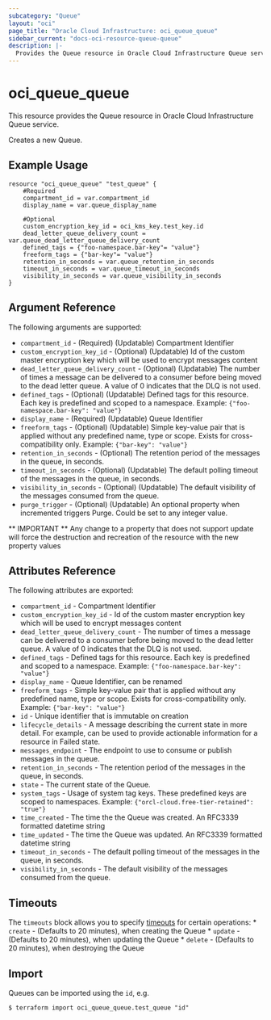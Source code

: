 ```yaml
---
subcategory: "Queue"
layout: "oci"
page_title: "Oracle Cloud Infrastructure: oci_queue_queue"
sidebar_current: "docs-oci-resource-queue-queue"
description: |-
  Provides the Queue resource in Oracle Cloud Infrastructure Queue service
---
```


# oci_queue_queue
This resource provides the Queue resource in Oracle Cloud Infrastructure Queue service.

Creates a new Queue.


## Example Usage

```hcl
resource "oci_queue_queue" "test_queue" {
	#Required
	compartment_id = var.compartment_id
	display_name = var.queue_display_name

	#Optional
	custom_encryption_key_id = oci_kms_key.test_key.id
	dead_letter_queue_delivery_count = var.queue_dead_letter_queue_delivery_count
	defined_tags = {"foo-namespace.bar-key"= "value"}
	freeform_tags = {"bar-key"= "value"}
	retention_in_seconds = var.queue_retention_in_seconds
	timeout_in_seconds = var.queue_timeout_in_seconds
	visibility_in_seconds = var.queue_visibility_in_seconds
}
```

## Argument Reference

The following arguments are supported:

* `compartment_id` - (Required) (Updatable) Compartment Identifier
* `custom_encryption_key_id` - (Optional) (Updatable) Id of the custom master encryption key which will be used to encrypt messages content
* `dead_letter_queue_delivery_count` - (Optional) (Updatable) The number of times a message can be delivered to a consumer before being moved to the dead letter queue. A value of 0 indicates that the DLQ is not used.
* `defined_tags` - (Optional) (Updatable) Defined tags for this resource. Each key is predefined and scoped to a namespace. Example: `{"foo-namespace.bar-key": "value"}` 
* `display_name` - (Required) (Updatable) Queue Identifier
* `freeform_tags` - (Optional) (Updatable) Simple key-value pair that is applied without any predefined name, type or scope. Exists for cross-compatibility only. Example: `{"bar-key": "value"}` 
* `retention_in_seconds` - (Optional) The retention period of the messages in the queue, in seconds.
* `timeout_in_seconds` - (Optional) (Updatable) The default polling timeout of the messages in the queue, in seconds.
* `visibility_in_seconds` - (Optional) (Updatable) The default visibility of the messages consumed from the queue.
* `purge_trigger` - (Optional) (Updatable) An optional property when incremented triggers Purge. Could be set to any integer value.


** IMPORTANT **
Any change to a property that does not support update will force the destruction and recreation of the resource with the new property values

## Attributes Reference

The following attributes are exported:

* `compartment_id` - Compartment Identifier
* `custom_encryption_key_id` - Id of the custom master encryption key which will be used to encrypt messages content
* `dead_letter_queue_delivery_count` - The number of times a message can be delivered to a consumer before being moved to the dead letter queue. A value of 0 indicates that the DLQ is not used.
* `defined_tags` - Defined tags for this resource. Each key is predefined and scoped to a namespace. Example: `{"foo-namespace.bar-key": "value"}` 
* `display_name` - Queue Identifier, can be renamed
* `freeform_tags` - Simple key-value pair that is applied without any predefined name, type or scope. Exists for cross-compatibility only. Example: `{"bar-key": "value"}` 
* `id` - Unique identifier that is immutable on creation
* `lifecycle_details` - A message describing the current state in more detail. For example, can be used to provide actionable information for a resource in Failed state.
* `messages_endpoint` - The endpoint to use to consume or publish messages in the queue.
* `retention_in_seconds` - The retention period of the messages in the queue, in seconds.
* `state` - The current state of the Queue.
* `system_tags` - Usage of system tag keys. These predefined keys are scoped to namespaces. Example: `{"orcl-cloud.free-tier-retained": "true"}` 
* `time_created` - The time the the Queue was created. An RFC3339 formatted datetime string
* `time_updated` - The time the Queue was updated. An RFC3339 formatted datetime string
* `timeout_in_seconds` - The default polling timeout of the messages in the queue, in seconds.
* `visibility_in_seconds` - The default visibility of the messages consumed from the queue.

## Timeouts

The `timeouts` block allows you to specify [timeouts](https://registry.terraform.io/providers/oracle/oci/latest/docs/guides/changing_timeouts) for certain operations:
	* `create` - (Defaults to 20 minutes), when creating the Queue
	* `update` - (Defaults to 20 minutes), when updating the Queue
	* `delete` - (Defaults to 20 minutes), when destroying the Queue


## Import

Queues can be imported using the `id`, e.g.

```
$ terraform import oci_queue_queue.test_queue "id"
```

